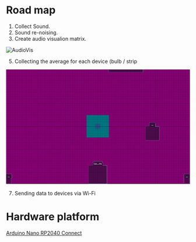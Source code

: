 # Road map

1. Collect Sound.
2. Sound re-noising.
4. Create audio visualion matrix.

![AudioVis](AudVis.gif)

5. Collecting the average for each device (bulb / strip

![AudioVis](matrix.png)

7. Sending data to devices via Wi-Fi

# Hardware platform

[Arduino Nano RP2040 Connect](https://store.arduino.cc/products/arduino-nano-rp2040-connect#looxReviews)
